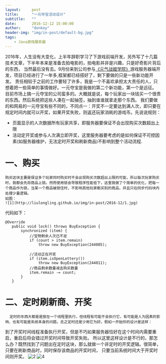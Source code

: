 ```yaml
---
layout:     post
title:      "一元夺宝活动设计"
subtitle:   ""
date:       2016-12-12 15:00:00
author:     "donkey"
header-img: "img/in-post/default-bg.jpg"
tags:
    - Java游戏服务器
---
```



   2016年，人生没有大变化，上半年辞职学习了下游戏前端开发，另外写了十几篇技术文章，下半年本来是准备去拍电影的，拍电影并非是兴趣，只是好奇影片背后的东西，
   当然最后没有去。9月份来到公司参与[《元气战姬学院》](http://ms.163.com/)游戏服务器端开发，项目已经进行了一年多,框架都已经搭好了，剩下要做的只是一些新功能开发。
   责任相较于之前的工作要轻了许多，我是一个不喜欢承担太大责任的人，只想着把一些简单的事情做好。一元夺宝是我做的第二个新功能，第一个是远征。
   目前市场上搞一元夺宝的公司蛮多的。大概就是说，每个玩家出一块钱买一个很贵的东西。然后系统把这些人凑在一起抽签，抽到谁谁就拿走那个东西。
   我们要做的和网易的一元夺宝有些不同的，不同点一：开奖不一定要达到满人次，即只要在规定时间内就可以开奖，如果开奖失败，则返还玩家消耗的游戏币。先说说规则：
   * 页面显示的人次数据所有玩家共享，即服务器要保证不会出现购买次数超出上限
   * 活动定开奖或参与人次满立即开奖，这里服务器要考虑的是如何保证不可控因素(如服务器维护，无法定时开奖和刷新商品)不影响到整个活动流程.
   
# 一、购买
    购买这块主要是保证多个玩家同时购买时不会出现购买次数超出上限的可能，所以每次玩家购买时，我都会先将商品上锁。然而使用锁会导致程序性能低下，这里我做了个简单的优化，把每一个商品作为锁，当某一个商品被锁住时，不影响其他玩家都买别的商品，并且只在同步代码块内处理少量逻辑。
    如图：
    ![1](http://liulongling.github.io/img/in-post/2016-12/1.jpg)
  代码如下：
  
```
@Override  
   public void lock() throws BuyException {  
       synchronized (item) {  
           //宝物剩余人次已不足  
           if (count > item.remain)  
               throw new BuyException(244005);  
  
           //活动正在开奖  
           if (item.isOpenLottery())  
               throw new BuyException(244011);  
           //商品剩余数量减去购买数量  
           item.remain -= count;  
       }  
   }  
```

# 二、定时刷新商、开奖

      定时的东西大都是是放在一个线程里执行，但线程有可能不会执行它，有可能是人为因素的影响、也有可能是系统本身的问题。总之定时还是少用它为好。假如一开始你的设计是这样：
  到了开奖时间线程准备执行开奖，但是不巧如果服务器恰好在这个时间内需要重启，重启后将会错过开奖时间导致开奖失败。
  所以这里这样设计是不行的，那怎么办？既然找到了问题出在定时这块，那么就做一个非定时的开奖逻辑。很简单，只要在刷新商品时，同时保存该商品的开奖时间，
  只要当前系统时间大于开奖时间则开奖。
    ![2](http://liulongling.github.io/img/in-post/2016-12/2.jpg)
    ![4](http://liulongling.github.io/img/in-post/2016-12/4.jpg)